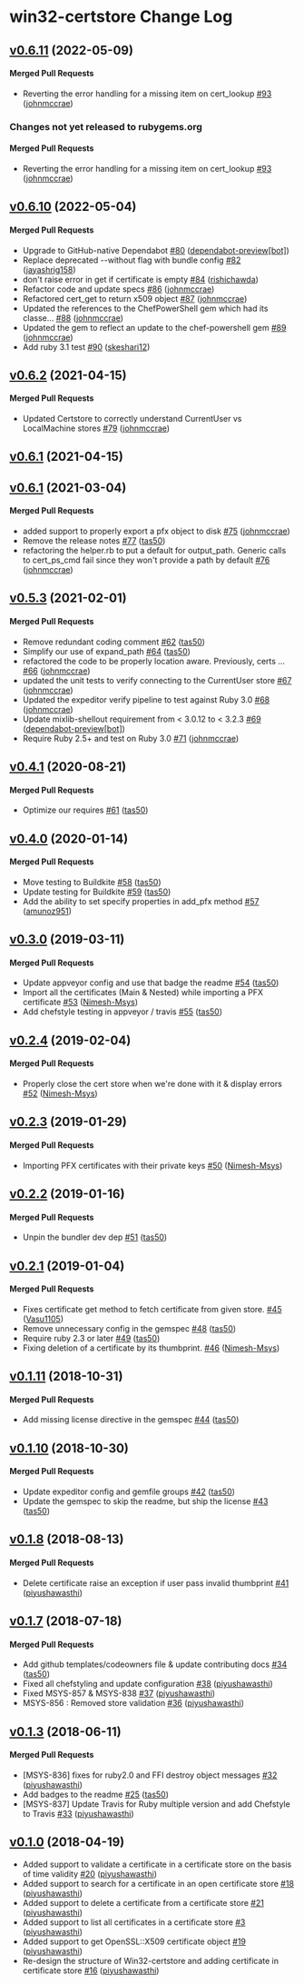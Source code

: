 # win32-certstore Change Log

<!-- latest_release 0.6.11 -->
## [v0.6.11](https://github.com/chef/win32-certstore/tree/v0.6.11) (2022-05-09)

#### Merged Pull Requests
- Reverting the error handling for a missing item on cert_lookup [#93](https://github.com/chef/win32-certstore/pull/93) ([johnmccrae](https://github.com/johnmccrae))
<!-- latest_release -->

<!-- release_rollup since=0.6.10 -->
### Changes not yet released to rubygems.org

#### Merged Pull Requests
- Reverting the error handling for a missing item on cert_lookup [#93](https://github.com/chef/win32-certstore/pull/93) ([johnmccrae](https://github.com/johnmccrae)) <!-- 0.6.11 -->
<!-- release_rollup -->

<!-- latest_stable_release -->
## [v0.6.10](https://github.com/chef/win32-certstore/tree/v0.6.10) (2022-05-04)

#### Merged Pull Requests
- Upgrade to GitHub-native Dependabot [#80](https://github.com/chef/win32-certstore/pull/80) ([dependabot-preview[bot]](https://github.com/dependabot-preview[bot]))
- Replace deprecated --without flag with bundle config [#82](https://github.com/chef/win32-certstore/pull/82) ([jayashrig158](https://github.com/jayashrig158))
- don&#39;t raise error in get if certificate is empty [#84](https://github.com/chef/win32-certstore/pull/84) ([rishichawda](https://github.com/rishichawda))
- Refactor code and update specs [#86](https://github.com/chef/win32-certstore/pull/86) ([johnmccrae](https://github.com/johnmccrae))
- Refactored cert_get to return x509 object [#87](https://github.com/chef/win32-certstore/pull/87) ([johnmccrae](https://github.com/johnmccrae))
- Updated the references to the ChefPowerShell gem which had its classe… [#88](https://github.com/chef/win32-certstore/pull/88) ([johnmccrae](https://github.com/johnmccrae))
- Updated the gem to reflect an update to the chef-powershell gem [#89](https://github.com/chef/win32-certstore/pull/89) ([johnmccrae](https://github.com/johnmccrae))
- Add ruby 3.1 test [#90](https://github.com/chef/win32-certstore/pull/90) ([skeshari12](https://github.com/skeshari12))
<!-- latest_stable_release -->

## [v0.6.2](https://github.com/chef/win32-certstore/tree/v0.6.2) (2021-04-15)

#### Merged Pull Requests
- Updated Certstore to correctly understand CurrentUser vs LocalMachine stores [#79](https://github.com/chef/win32-certstore/pull/79) ([johnmccrae](https://github.com/johnmccrae))

## [v0.6.1](https://github.com/chef/win32-certstore/tree/v0.6.1) (2021-04-15)

## [v0.6.1](https://github.com/chef/win32-certstore/tree/v0.6.1) (2021-03-04)

#### Merged Pull Requests
- added support to properly export a pfx object to disk [#75](https://github.com/chef/win32-certstore/pull/75) ([johnmccrae](https://github.com/johnmccrae))
- Remove the release notes [#77](https://github.com/chef/win32-certstore/pull/77) ([tas50](https://github.com/tas50))
- refactoring the helper.rb to put a default for output_path. Generic calls to cert_ps_cmd fail since they won&#39;t provide a path by default [#76](https://github.com/chef/win32-certstore/pull/76) ([johnmccrae](https://github.com/johnmccrae))

## [v0.5.3](https://github.com/chef/win32-certstore/tree/v0.5.3) (2021-02-01)

#### Merged Pull Requests
- Remove redundant coding comment [#62](https://github.com/chef/win32-certstore/pull/62) ([tas50](https://github.com/tas50))
- Simplify our use of expand_path [#64](https://github.com/chef/win32-certstore/pull/64) ([tas50](https://github.com/tas50))
- refactored the code to be properly location aware. Previously, certs … [#66](https://github.com/chef/win32-certstore/pull/66) ([johnmccrae](https://github.com/johnmccrae))
- updated the unit tests to verify connecting to the CurrentUser store [#67](https://github.com/chef/win32-certstore/pull/67) ([johnmccrae](https://github.com/johnmccrae))
- Updated the expeditor verify pipeline to test against Ruby 3.0 [#68](https://github.com/chef/win32-certstore/pull/68) ([johnmccrae](https://github.com/johnmccrae))
- Update mixlib-shellout requirement from &lt; 3.0.12 to &lt; 3.2.3 [#69](https://github.com/chef/win32-certstore/pull/69) ([dependabot-preview[bot]](https://github.com/dependabot-preview[bot]))
- Require Ruby 2.5+ and test on Ruby 3.0 [#71](https://github.com/chef/win32-certstore/pull/71) ([johnmccrae](https://github.com/johnmccrae))

## [v0.4.1](https://github.com/chef/win32-certstore/tree/v0.4.1) (2020-08-21)

#### Merged Pull Requests
- Optimize our requires [#61](https://github.com/chef/win32-certstore/pull/61) ([tas50](https://github.com/tas50))

## [v0.4.0](https://github.com/chef/win32-certstore/tree/v0.4.0) (2020-01-14)

#### Merged Pull Requests
- Move testing to Buildkite [#58](https://github.com/chef/win32-certstore/pull/58) ([tas50](https://github.com/tas50))
- Update testing for Buildkite [#59](https://github.com/chef/win32-certstore/pull/59) ([tas50](https://github.com/tas50))
- Add the ability to set specify properties in add_pfx method [#57](https://github.com/chef/win32-certstore/pull/57) ([amunoz951](https://github.com/amunoz951))

## [v0.3.0](https://github.com/chef/win32-certstore/tree/v0.3.0) (2019-03-11)

#### Merged Pull Requests
- Update appveyor config and use that badge the readme [#54](https://github.com/chef/win32-certstore/pull/54) ([tas50](https://github.com/tas50))
- Import all the certificates (Main &amp; Nested) while importing a PFX certificate [#53](https://github.com/chef/win32-certstore/pull/53) ([Nimesh-Msys](https://github.com/Nimesh-Msys))
- Add chefstyle testing in appveyor / travis [#55](https://github.com/chef/win32-certstore/pull/55) ([tas50](https://github.com/tas50))

## [v0.2.4](https://github.com/chef/win32-certstore/tree/v0.2.4) (2019-02-04)

#### Merged Pull Requests
- Properly close the cert store when we&#39;re done with it &amp; display errors [#52](https://github.com/chef/win32-certstore/pull/52) ([Nimesh-Msys](https://github.com/Nimesh-Msys))

## [v0.2.3](https://github.com/chef/win32-certstore/tree/v0.2.3) (2019-01-29)

#### Merged Pull Requests
- Importing PFX certificates with their private keys [#50](https://github.com/chef/win32-certstore/pull/50) ([Nimesh-Msys](https://github.com/Nimesh-Msys))

## [v0.2.2](https://github.com/chef/win32-certstore/tree/v0.2.2) (2019-01-16)

#### Merged Pull Requests
- Unpin the bundler dev dep [#51](https://github.com/chef/win32-certstore/pull/51) ([tas50](https://github.com/tas50))

## [v0.2.1](https://github.com/chef/win32-certstore/tree/v0.2.1) (2019-01-04)

#### Merged Pull Requests
- Fixes certificate get method to fetch certificate from given store. [#45](https://github.com/chef/win32-certstore/pull/45) ([Vasu1105](https://github.com/Vasu1105))
- Remove unnecessary config in the gemspec [#48](https://github.com/chef/win32-certstore/pull/48) ([tas50](https://github.com/tas50))
- Require ruby 2.3 or later [#49](https://github.com/chef/win32-certstore/pull/49) ([tas50](https://github.com/tas50))
- Fixing deletion of a certificate by its thumbprint. [#46](https://github.com/chef/win32-certstore/pull/46) ([Nimesh-Msys](https://github.com/Nimesh-Msys))

## [v0.1.11](https://github.com/chef/win32-certstore/tree/v0.1.11) (2018-10-31)

#### Merged Pull Requests
- Add missing license directive in the gemspec [#44](https://github.com/chef/win32-certstore/pull/44) ([tas50](https://github.com/tas50))

## [v0.1.10](https://github.com/chef/win32-certstore/tree/v0.1.10) (2018-10-30)

#### Merged Pull Requests
- Update expeditor config and gemfile groups [#42](https://github.com/chef/win32-certstore/pull/42) ([tas50](https://github.com/tas50))
- Update the gemspec to skip the readme, but ship the license [#43](https://github.com/chef/win32-certstore/pull/43) ([tas50](https://github.com/tas50))

## [v0.1.8](https://github.com/chef/win32-certstore/tree/v0.1.8) (2018-08-13)

#### Merged Pull Requests
- Delete certificate raise an exception if user pass invalid thumbprint [#41](https://github.com/chef/win32-certstore/pull/41) ([piyushawasthi](https://github.com/piyushawasthi))

## [v0.1.7](https://github.com/chef/win32-certstore/tree/v0.1.7) (2018-07-18)

#### Merged Pull Requests
- Add github templates/codeowners file &amp; update contributing docs [#34](https://github.com/chef/win32-certstore/pull/34) ([tas50](https://github.com/tas50))
- Fixed all chefstyling and update configuration [#38](https://github.com/chef/win32-certstore/pull/38) ([piyushawasthi](https://github.com/piyushawasthi))
- Fixed MSYS-857 &amp; MSYS-838  [#37](https://github.com/chef/win32-certstore/pull/37) ([piyushawasthi](https://github.com/piyushawasthi))
- MSYS-856 : Removed store validation [#36](https://github.com/chef/win32-certstore/pull/36) ([piyushawasthi](https://github.com/piyushawasthi))

## [v0.1.3](https://github.com/chef/win32-certstore/tree/v0.1.3) (2018-06-11)

#### Merged Pull Requests
- [MSYS-836] fixes for ruby2.0 and FFI destroy object messages  [#32](https://github.com/chef/win32-certstore/pull/32) ([piyushawasthi](https://github.com/piyushawasthi))
- Add badges to the readme [#25](https://github.com/chef/win32-certstore/pull/25) ([tas50](https://github.com/tas50))
- [MSYS-837] Update Travis for Ruby multiple version and add Chefstyle to Travis [#33](https://github.com/chef/win32-certstore/pull/33) ([piyushawasthi](https://github.com/piyushawasthi))



<!-- usage documentation: http://expeditor-docs.es.chef.io/configuration/changelog/ -->
<!-- latest_release 0.1.0 -->
## [v0.1.0](https://github.com/chef/win32-certstore/commits) (2018-04-19)

* Added support to validate a certificate in a certificate store on the basis of time validity [#20](https://github.com/chef/win32-certstore/pull/20) ([piyushawasthi](https://github.com/piyushawasthi))
* Added support to search for a certificate in an open certificate store [#18](https://github.com/chef/win32-certstore/pull/18) ([piyushawasthi](https://github.com/piyushawasthi))
* Added support to delete a certificate from a certificate store [#21](https://github.com/chef/win32-certstore/pull/21) ([piyushawasthi](https://github.com/piyushawasthi))
* Added support to list all certificates in a certificate store [#3](https://github.com/chef/win32-certstore/pull/3) ([piyushawasthi](https://github.com/piyushawasthi))
* Added support to get OpenSSL::X509 certificate object [#19](https://github.com/chef/win32-certstore/pull/19) ([piyushawasthi](https://github.com/piyushawasthi))
* Re-design the structure of Win32-certstore and adding certificate in certificate store [#16](https://github.com/chef/win32-certstore/pull/16) ([piyushawasthi](https://github.com/piyushawasthi))